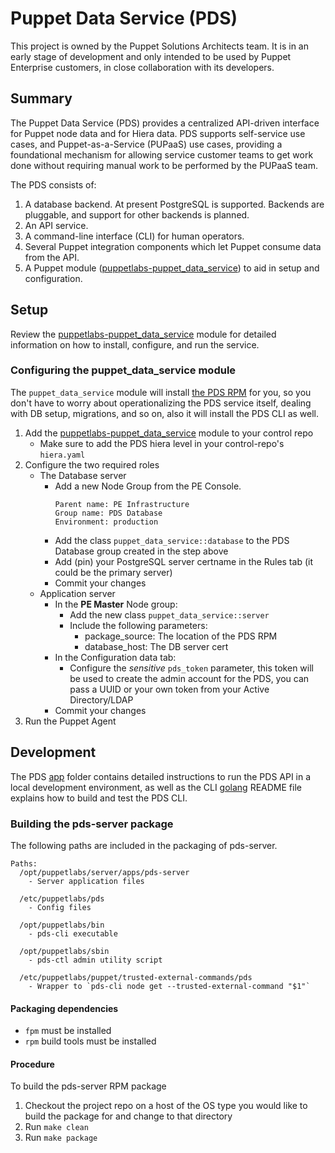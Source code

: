 # Puppet Data Service (PDS)

This project is owned by the Puppet Solutions Architects team. It is in an early stage of development and only intended to be used by Puppet Enterprise customers, in close collaboration with its developers.

## Summary

The Puppet Data Service (PDS) provides a centralized API-driven interface for Puppet node data and for Hiera data. PDS supports self-service use cases, and Puppet-as-a-Service (PUPaaS) use cases, providing a foundational mechanism for allowing service customer teams to get work done without requiring manual work to be performed by the PUPaaS team.

The PDS consists of:

1. A database backend. At present PostgreSQL is supported. Backends are pluggable, and support for other backends is planned.
2. An API service.
3. A command-line interface (CLI) for human operators.
3. Several Puppet integration components which let Puppet consume data from the API.
4. A Puppet module ([puppetlabs-puppet\_data\_service](https://github.com/puppetlabs/puppetlabs-puppet_data_service)) to aid in setup and configuration.

## Setup

Review the [puppetlabs-puppet\_data\_service](https://github.com/puppetlabs/puppetlabs-puppet_data_service) module for detailed information on how to install, configure, and run the service.

### Configuring the puppet_data_service module

The `puppet_data_service` module will install [the PDS RPM](https://github.com/puppetlabs/puppet-data-service/releases) for you, so you don't have to worry about operationalizing the PDS service itself, dealing with DB setup, migrations, and so on, also it will install the PDS CLI as well.

1. Add the [puppetlabs-puppet\_data\_service](https://github.com/puppetlabs/puppetlabs-puppet_data_service) module to your control repo
   - Make sure to add the PDS hiera level in your control-repo's `hiera.yaml`
2. Configure the two required roles
   - The Database server
     - Add a new Node Group from the PE Console.
       ```
       Parent name: PE Infrastructure
       Group name: PDS Database
       Environment: production
       ```
     - Add the class `puppet_data_service::database` to the PDS Database group created in the step above
     - Add (pin) your PostgreSQL server certname in the Rules tab (it could be the primary server)
     - Commit your changes
   - Application server
     - In the **PE Master** Node group:
       - Add the new class `puppet_data_service::server`
       - Include the following parameters:
         - package_source: The location of the PDS RPM
         - database_host: The DB server cert
      - In the Configuration data tab:
         -  Configure the _sensitive_ `pds_token` parameter, this token will be used to create the admin account for the PDS, you can pass a UUID or your own token from your Active Directory/LDAP
      - Commit your changes
3. Run the Puppet Agent

## Development

The PDS [app](app/) folder contains detailed instructions to run the PDS API in a local development environment, as well as the CLI [golang](golang/) README file explains how to build and test the PDS CLI.

### Building the pds-server package

The following paths are included in the packaging of pds-server.

```
Paths:
  /opt/puppetlabs/server/apps/pds-server
    - Server application files

  /etc/puppetlabs/pds
    - Config files

  /opt/puppetlabs/bin
    - pds-cli executable

  /opt/puppetlabs/sbin
    - pds-ctl admin utility script

  /etc/puppetlabs/puppet/trusted-external-commands/pds
    - Wrapper to `pds-cli node get --trusted-external-command "$1"`
```

#### Packaging dependencies

* `fpm` must be installed
* `rpm` build tools must be installed

#### Procedure

To build the pds-server RPM package

1. Checkout the project repo on a host of the OS type you would like to build the package for and change to that directory
3. Run `make clean`
4. Run `make package`
